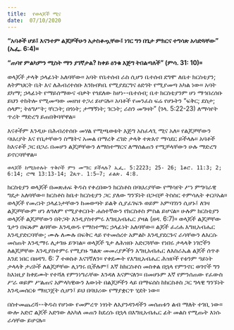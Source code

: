 ```yaml
---
title:  የወላጆች ሚና
date:  07/10/2020
---
```


**“አባቶች ሆይ፤ እናንተም ልጆቻችሁን አታስቆጧቸው፤ ነገር ግን በጌታ ምክርና ተግሳጽ አሳድጓቸው” (ኤፌ. 6:4)።**

**“ጠባየ ምልካምን ሚስት ማን ያገኛታል? ከቀይ ዕንቁ እጅግ ትበልጣለች” (ምሳ. 31: 10)።**

ወላጆች ታላቅ ኃላፊነት አለባቸው። አባት የቤተሰብ ራስ ሲሆን ቤተሰብ ደግሞ ለቤተ ክርስቲያን; ለትምህርት ቤት እና ለሕብረተሰቡ እንክብካቤ የሚያደርግና ዕድገት የሚያመጣ አካል ነው። አባት ደካማ; ኃላፊነት የማይሰማውና ብቃት የጎደለው ከሆነ--ቤተሰብ; ቤተ ክርስቲያንም ሆነ ማኅበረሰቡ ይህን ተከትሎ የሚመጣው መዘዝ ተጋሪ ይሆናሉ። አባቶች የመንፈስ ፍሬ የሆኑትን “ፍቅር; ደስታ; ሰላም; ትዕግሥት; ቸርነት; በጎነት; ታማኝነት; ገርነት; ራስን መግዛት” (ገላ. 5:22-23) ለማሳየት ጥረት ማድረግ ይጠበቅባቸዋል።

እናቶችም እንዲሁ በሕብረተሰቡ መሃል የሚጫወቱት እጅግ አስፈላጊ ሚና አለ። የልጆቻቸውን ባህሪያት እና የቤታቸውን ስሜትና አመል በማረቅ ረገድ ታላቅ ተጽእኖ ማሳደር ይችላሉ። አባቶች ከእናቶች ጋር በጋራ በመሆን ልጆቻቸውን ለማስተማርና ለማሰልጠን የሚቻላቸውን ሁሉ ማድረግ ይኖርባቸዋል።

`ወላጆች ከሚከተሉት ጥቅሶች ምን መማር ይችላሉ? ኢፌ. 5:2223; 25- 26; 1ቆሮ. 11:3; 2; 6:14; ሮሜ 13:13-14; 2ጴጥ. 1:5–7; ፊልጵ. 4:8.`

ክርስቲያን ወላጆች በመጽሐፍ ቅዱስ የቀረበውን ክርስቶስ በባህሪያቸው የማሳየት ሥነ ምግባራዊ ግዴታ አለባቸው። ክርስቶስ ከቤተ ክርስቲያን ጋር ያለው ግንኙነት በጋብቻ ትስስር ተምሳሌት ቀርቦአል። ወላጆች የመሪነት ኃላፊነታቸውን ከመወጣት ይልቅ ሲያፈገፍጉ ወይም አምባገነን ሲሆኑ፤ ለገዛ ልጆቻቸውም ሆነ ለዓለም የሚያቀርቡት ሐሰተኛውን የክርስቶስ ምስል ይሆናል። ሁሉም ክርስቲያን ወላጆች ልጆቻቸውን በትጋት እንዲያስተምሩ እግዚአብሔር ያዛል (ዘዳ. 6:7)። ወላጆች ልጆቻቸው ጌታን በፍጹም ልባቸው እንዲወዱ የማስተማር ኃላፊነት አለባቸው። ልጆች ፈሪሐ እግዚአብሔር እንዲያድርባቸው; ሙሉ ለሙሉ በፍቅር ላይ የተመሰረተ አምልኮ  እንዲያደርጉና ራሳቸውን ለእርሱ መስጠት እንዲማሩ ሊታገዙ ይገባል። ወላጆች ጌታ ለሕዝቡ አድርጓቸው የነበሩ ታላላቅ ነገሮችን ለልጆቻቸው እንዲያስተምሩ የሚያዙ ግልጽ መመሪያዎችን እግዚአብሔር ለእስራኤል ልጆች ሰጥቶ እንደ ነበር በዘዳግ. 6: 7 ተወስቶ እናገኛለን። የቀደሙት የእግዚአብሔር ሕዝቦች የቱንም ዓይነት ታላላቅ ታሪኮች ለልጆቻቸው ሊነግሩ ቢችሉም፤ እኛ ከክርስቶስ መስቀል በኋላ የምንኖር ወገኖች ግን ከእነዚያ ከቀደሙት የተሻለ የምንነግራቸው እንዳለ እናምናለን። በመሆኑም እኛ የምንሰጠው የፈውስ ሥራ ወይም ሥልጠና አምላካዊውን እውነት በልጆቻችን ላይ በማፍሰስ ከክርስቶስ ጋር ግላዊ ግንኙነት እንዲመሰርቱ ማዘጋጀት ሲሆን፤ ይህ በባህሪው የማያቋርጥ ሂደት ነው።

በስተመጨረሻ--ቅዱስ የሆነው የመምረጥ ነፃነት ለእያንዳንዳችን መሰጠቱን ልብ ማለት ተገቢ ነው። ውሎ አድሮ ልጆች አድገው ለአካለ መጠን ከደረሱ በኋላ በእግዚአብሔር ፊት መልስ የሚጡት እነሱ ራሳቸው ይሆናሉ።